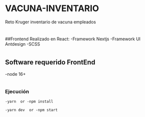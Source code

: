 # VACUNA-INVENTARIO
Reto Kruger inventario de vacuna empleados

#
##Frontend 
Realizado en React:
-Framework Nextjs
-Framework UI Antdesign
-SCSS
#
## Software requerido FrontEnd
-node 16+
#
### Ejecución

```code
-yarn  or -npm install 
```
```code
-yarn dev  or -npm start
```
